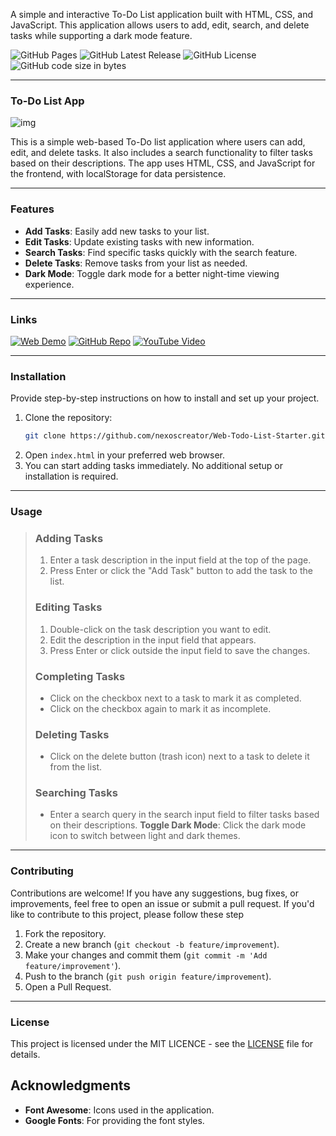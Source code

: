 A simple and interactive To-Do List application built with HTML, CSS, and JavaScript. This application allows users to add, edit, search, and delete tasks while supporting a dark mode feature.


![GitHub Pages](https://img.shields.io/github/deployments/nexoscreator/Web-Todo-List-Starter/github-pages.svg?style=flat-square&color=cyan)
![GitHub Latest Release](https://img.shields.io/github/v/release/nexoscreator/Web-Todo-List-Starter.svg?style=flat-square&color=cyan)
![GitHub License](https://img.shields.io/github/license/nexoscreator/Web-Todo-List-Starter.svg?style=flat-square&color=cyan)
![GitHub code size in bytes](https://img.shields.io/github/languages/code-size/nexoscreator/Web-Todo-List-Starter.svg?style=flat-square&color=cyan)

---

### To-Do List App
![img](https://opengraph.githubassets.com/dd0ef0f2d640a010eb5d0a97bd726054dff17575ea3c2548cec580320c84aa47/nexoscreator/Web-Todo-List-Starter)

This is a simple web-based To-Do list application where users can add, edit, and delete tasks. It also includes a search functionality to filter tasks based on their descriptions. The app uses HTML, CSS, and JavaScript for the frontend, with localStorage for data persistence.

---

### Features
- **Add Tasks**: Easily add new tasks to your list.
- **Edit Tasks**: Update existing tasks with new information.
- **Search Tasks**: Find specific tasks quickly with the search feature.
- **Delete Tasks**: Remove tasks from your list as needed.
- **Dark Mode**: Toggle dark mode for a better night-time viewing experience.
 
---

### Links
[![Web Demo](https://img.shields.io/badge/Web-Demo-blue?style=for-the-badge&logo=google-chrome)](https://noscreator.github.io/todo-list-app)
[![GitHub Repo](https://img.shields.io/badge/GitHub-Repo-green?style=for-the-badge&logo=github)](https://github.com/nexoscreator/Web-Todo-List-Starter)
[![YouTube Video](https://img.shields.io/badge/YouTube-Video-red?style=for-the-badge&logo=youtube)](https://youtu.be/rMnDe0iEGRs?si=B2viVesOhHYusbBG)

---

### Installation
Provide step-by-step instructions on how to install and set up your project.

1. Clone the repository:
   ```bash
   git clone https://github.com/nexoscreator/Web-Todo-List-Starter.git
   ```
2. Open `index.html` in your preferred web browser.
3. You can start adding tasks immediately. No additional setup or installation is required.

---

### Usage
> ### Adding Tasks
>
> 1. Enter a task description in the input field at the top of the page.
> 2. Press Enter or click the "Add Task" button to add the task to the list.
>
> ### Editing Tasks
>
> 1. Double-click on the task description you want to edit.
> 2. Edit the description in the input field that appears.
> 3. Press Enter or click outside the input field to save the changes.
>
> ### Completing Tasks
>
> - Click on the checkbox next to a task to mark it as completed.
> - Click on the checkbox again to mark it as incomplete.
>
> ### Deleting Tasks
>
> - Click on the delete button (trash icon) next to a task to delete it from the list.
>
> ### Searching Tasks
>
> - Enter a search query in the search input field to filter tasks based on their descriptions.
> **Toggle Dark Mode**: Click the dark mode icon to switch between light and dark themes.

---

### Contributing
Contributions are welcome! If you have any suggestions, bug fixes, or improvements, feel free to open an issue or submit a pull request.
If you'd like to contribute to this project, please follow these step

1. Fork the repository.
2. Create a new branch (`git checkout -b feature/improvement`).
3. Make your changes and commit them (`git commit -m 'Add feature/improvement'`).
4. Push to the branch (`git push origin feature/improvement`).
5. Open a Pull Request.

---

### License
This project is licensed under the MIT LICENCE - see the [LICENSE](LICENSE) file for details.

## Acknowledgments

- **Font Awesome**: Icons used in the application.
- **Google Fonts**: For providing the font styles.